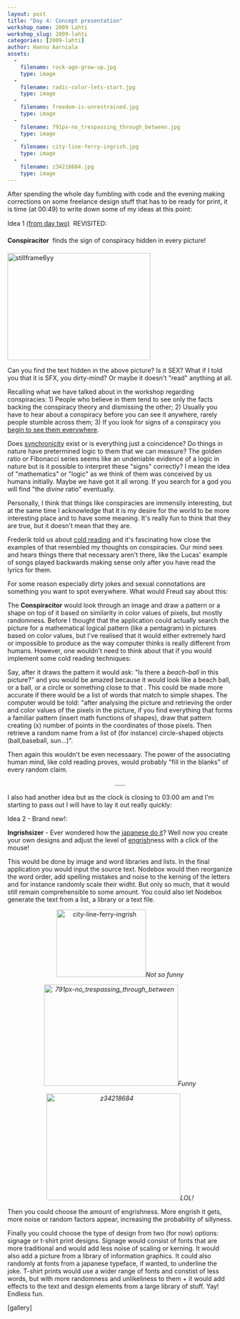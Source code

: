 ```yaml
---
layout: post
title: "Day 4: Concept presentation"
workshop_name: 2009 Lahti
workshop_slug: 2009-lahti
categories: [2009-lahti]
author: Hannu Aarniala 
assets:
  -
    filename: rock-ago-grow-up.jpg
    type: image
  -
    filename: radic-color-lets-start.jpg
    type: image
  -
    filename: freedom-is-unrestrained.jpg
    type: image
  -
    filename: 791px-no_trespassing_through_between.jpg
    type: image
  -
    filename: city-line-ferry-ingrish.jpg
    type: image
  -
    filename: z34218684.jpg
    type: image
---
```

After spending the whole day fumbling with code and the evening making corrections on some freelance design stuff that has to be ready for print, it is time (at 00:49) to write down some of my ideas at this point:

Idea 1 <a href="http://workshops.nodebox.net/2009/?p=176">(from day two)</a>  REVISITED:

<strong>Conspiracitor</strong>  finds the sign of conspiracy hidden in every picture!

<a href="http://workshops.nodebox.net/2009/wp-content/uploads/stillframe6yy.png"><img class="aligncenter size-full wp-image-187" title="stillframe6yy" src="http://workshops.nodebox.net/2009/wp-content/uploads/stillframe6yy.png" alt="stillframe6yy" width="320" height="240" /></a>

Can you find the text hidden in the above picture? Is it SEX? What if I told you that it is SFX, you dirty-mind? Or maybe it doesn't "read" anything at all.

Recalling what we have talked about in the workshop regarding conspiracies: 1) People who believe in them tend to see only the facts backing the conspiracy theory and dismissing the other; 2) Usually you have to hear about a conspiracy before you can see it anywhere, rarely people stumble across them; 3) If you look for signs of a conspiracy you <a href="http://en.wikipedia.org/wiki/Confirmation_bias">begin to see them everywhere</a>.

Does <a href="http://en.wikipedia.org/wiki/Synchronicity">synchronicity</a> exist or is everything just a coincidence? Do things in nature have pretermined logic to them that we can measure? The golden ratio or Fibonacci series seems like an undeniable evidence of a logic in nature but is it possible to interpret these "signs" correctly? I mean the idea of "mathematics" or "logic" as we think of them was conceived by us humans initially. Maybe we have got it all wrong. If you search for a god you will find "the <em>divine</em> ratio" eventually.

Personally, I think that things like conspiracies are immensily interesting, but at the same time I acknowledge that it is my desire for the world to be more interesting place and to have some meaning. It's really fun to think that they are true, but it doesn't mean that they are.

Frederik told us about <a href="http://en.wikipedia.org/wiki/Cold_reading">cold reading</a> and it's fascinating how close the examples of that resembled my thoughts on conspiracies. Our mind sees and hears things there that necessary aren't there, like the Lucas' example of songs played backwards making sense only after you have read the lyrics for them.

For some reason especially dirty jokes and sexual connotations are something you want to spot everywhere. What would Freud say about this:
<p style="text-align: center;"><object width="425" height="350" data="http://www.youtube.com/v/BQ_l-x_d5EQ" type="application/x-shockwave-flash"><param name="src" value="http://www.youtube.com/v/BQ_l-x_d5EQ" /></object>

The <strong>Conspiracitor</strong> would look through an image and draw a pattern or a shape on top of it based on similarity in color values of pixels, but mostly randomness. Before I thought that the application could actually search the picture for a mathematical logical pattern (like a pentagram) in pictures based on color values, but I've realised that it would either extremely hard or impossible to produce as the way computer thinks is really different from humans. However, one wouldn't need to think about that if you would implement some cold reading techniques:

Say, after it draws the pattern it would ask: "Is there a <em>beach-ball </em>in this picture?" and you would be amazed because it would look like a beach ball, or a ball, or a circle or something close to that . This could be made more accurate if there would be a list of words that match to simple shapes. The computer would be told: "after analysing the picture and retrieving the order and color values of the pixels in the picture, if you find everything that forms a familiar pattern (insert math functions of shapes), draw that pattern creating (x) number of points in the coordinates of those pixels. Then retrieve a random name from a list of (for instance) circle-shaped objects (ball,baseball, sun...)".

Then again this wouldn't be even necessaary. The power of the associating human mind, like cold reading proves, would probably "fill in the blanks" of every random claim.
<p style="text-align: center;"><object width="425" height="350" data="http://www.youtube.com/v/ylZrx6pwugE&amp;feature" type="application/x-shockwave-flash"><param name="src" value="http://www.youtube.com/v/ylZrx6pwugE&amp;feature" /></object>
<p style="text-align: center;">......</p>
<p style="text-align: left;">I also had another idea but as the clock is closing to 03:00 am and I'm starting to pass out I will have to lay it out really quickly:</p>
<p style="text-align: left;">Idea 2 - Brand new!:</p>
<p style="text-align: left;"><strong>Ingrishsizer</strong> - Ever wondered how the <a href="http://www.engrish.com/">japanese do it</a>? Well now you create your own designs and adjust the level of <a href="http://en.wikipedia.org/wiki/Ingrish">engrish</a>ness with a click of the mouse!</p>
<p style="text-align: left;">This would be done by image and word libraries and lists. In the final application you would input the source text. Nodebox would then reorganize the word order, add spelling mistakes and noise to the kerning of the letters and for instance randomly scale their widht. But only so much, that it would still remain comprehensible to some amount. You could also let Nodebox generate the text from a list, a library or a text file.</p>
<p style="text-align: center;"><a href="http://workshops.nodebox.net/2009/wp-content/uploads/city-line-ferry-ingrish.jpg"></a><a href="http://workshops.nodebox.net/2009/wp-content/uploads/city-line-ferry-ingrish.jpg"><img class="aligncenter size-full wp-image-335" title="city-line-ferry-ingrish" src="http://workshops.nodebox.net/2009/wp-content/uploads/city-line-ferry-ingrish.jpg" alt="city-line-ferry-ingrish" width="200" height="151" /></a><em>Not so funny</em></p>
<p style="text-align: center;"><em><a href="http://workshops.nodebox.net/2009/wp-content/uploads/791px-no_trespassing_through_between.jpg"></a><a href="http://workshops.nodebox.net/2009/wp-content/uploads/791px-no_trespassing_through_between.jpg"><img class="aligncenter size-medium wp-image-334" title="791px-no_trespassing_through_between" src="http://workshops.nodebox.net/2009/wp-content/uploads/791px-no_trespassing_through_between-300x227.jpg" alt="791px-no_trespassing_through_between" width="300" height="227" /></a>Funny</em></p>
<p style="text-align: center;"><em><a href="http://workshops.nodebox.net/2009/wp-content/uploads/z34218684.jpg"></a><a href="http://workshops.nodebox.net/2009/wp-content/uploads/z34218684.jpg"><img class="aligncenter size-medium wp-image-336" title="z34218684" src="http://workshops.nodebox.net/2009/wp-content/uploads/z34218684-300x239.jpg" alt="z34218684" width="300" height="239" /></a>LOL!</em></p>
<p style="text-align: left;">Then you could choose the amount of engrishness. More engrish it gets, more noise or random factors appear, increasing the probability of sillyness.</p>
<p style="text-align: left;">Finally you could choose the type of design from two (for now) options: signage or t-shirt print designs. Signage would consist of fonts that are more traditional and would add less noise of scaling or kerning. It would also add a picture from a library of information graphics. It could also randomly at fonts from a japanese typeface, if wanted, to underline the joke. T-shirt prints would use a wider range of fonts and constist of less words, but with more randomness and unlikeliness to them + it would add effects to the text and design elements from a large library of stuff. Yay! Endless fun.</p>

[gallery]
